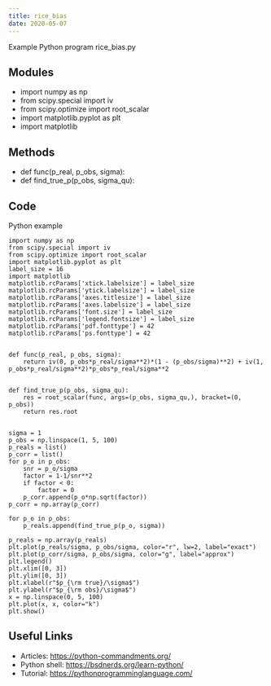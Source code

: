 ```yaml
---
title: rice_bias
date: 2020-05-07
---
```

Example Python program rice_bias.py

## Modules

* import numpy as np
* from scipy.special import iv
* from scipy.optimize import root_scalar
* import matplotlib.pyplot as plt
* import matplotlib

## Methods

* def func(p_real, p_obs, sigma):
* def find_true_p(p_obs, sigma_qu):

## Code

Python example

    import numpy as np
    from scipy.special import iv
    from scipy.optimize import root_scalar
    import matplotlib.pyplot as plt
    label_size = 16
    import matplotlib
    matplotlib.rcParams['xtick.labelsize'] = label_size
    matplotlib.rcParams['ytick.labelsize'] = label_size
    matplotlib.rcParams['axes.titlesize'] = label_size
    matplotlib.rcParams['axes.labelsize'] = label_size
    matplotlib.rcParams['font.size'] = label_size
    matplotlib.rcParams['legend.fontsize'] = label_size
    matplotlib.rcParams['pdf.fonttype'] = 42
    matplotlib.rcParams['ps.fonttype'] = 42
    
    
    def func(p_real, p_obs, sigma):
        return iv(0, p_obs*p_real/sigma**2)*(1 - (p_obs/sigma)**2) + iv(1, p_obs*p_real/sigma**2)*p_obs*p_real/sigma**2
    
    
    def find_true_p(p_obs, sigma_qu):
        res = root_scalar(func, args=(p_obs, sigma_qu,), bracket=(0, p_obs))
        return res.root
    
    
    sigma = 1
    p_obs = np.linspace(1, 5, 100)
    p_reals = list()
    p_corr = list()
    for p_o in p_obs:
        snr = p_o/sigma
        factor = 1-1/snr**2
        if factor < 0:
            factor = 0
        p_corr.append(p_o*np.sqrt(factor))
    p_corr = np.array(p_corr)
    
    for p_o in p_obs:
        p_reals.append(find_true_p(p_o, sigma))
        
    p_reals = np.array(p_reals)
    plt.plot(p_reals/sigma, p_obs/sigma, color="r", lw=2, label="exact")
    plt.plot(p_corr/sigma, p_obs/sigma, color="g", label="approx")
    plt.legend()
    plt.xlim([0, 3])
    plt.ylim([0, 3])
    plt.xlabel(r"$p_{\rm true}/\sigma$")
    plt.ylabel(r"$p_{\rm obs}/\sigma$")
    x = np.linspace(0, 5, 100)
    plt.plot(x, x, color="k")
    plt.show()

## Useful Links

- Articles: https://python-commandments.org/
- Python shell: https://bsdnerds.org/learn-python/
- Tutorial: https://pythonprogramminglanguage.com/
